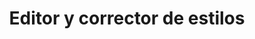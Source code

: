 ---
img : ./img/maquina.jpg
title : Editor y corrector de estilos
company : Corporacion para investigaciones biologicas 
description : Lorem ipsum dolor sit amet, consectetur adipisicing elit. Recusandae dolores, possimus pariatur animi temporibus nesciunt praesentium dolore sed nulla ipsum eveniet corporis quidem, mollitia itaque minus soluta, voluptates neque explicabo tempora nisi culpa eius atque dignissimos. Molestias explicabo corporis voluptatem?
alt : foto de prueba
url : portafolio/proyecto1
revista : https://revistas.ucatolicaluisamigo.edu.co/index.php/perseitas/article/view/4322/4050
---